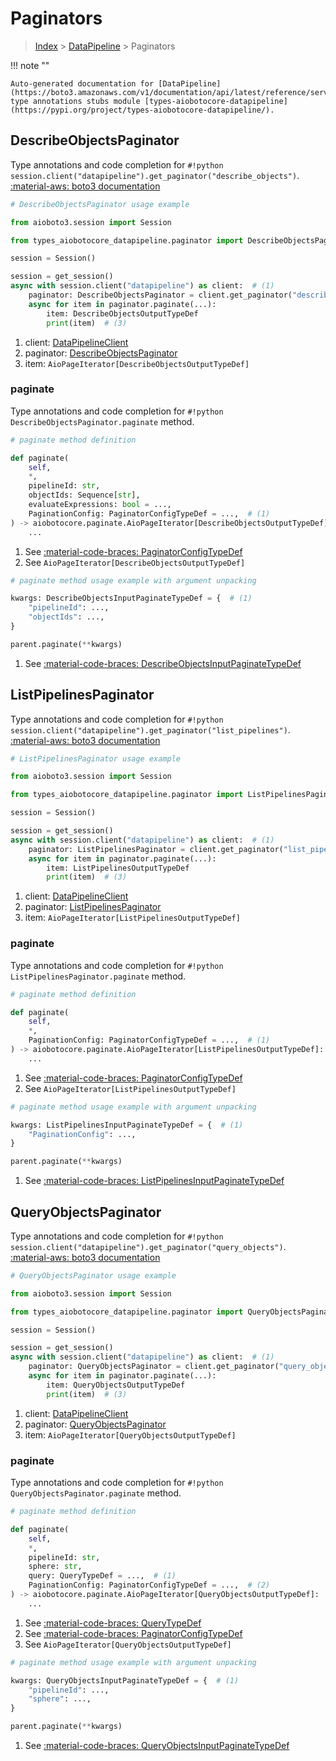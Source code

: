 # Paginators

> [Index](../README.md) > [DataPipeline](./README.md) > Paginators

!!! note ""

    Auto-generated documentation for [DataPipeline](https://boto3.amazonaws.com/v1/documentation/api/latest/reference/services/datapipeline.html#datapipeline)
    type annotations stubs module [types-aiobotocore-datapipeline](https://pypi.org/project/types-aiobotocore-datapipeline/).

## DescribeObjectsPaginator

Type annotations and code completion for `#!python session.client("datapipeline").get_paginator("describe_objects")`.
[:material-aws: boto3 documentation](https://boto3.amazonaws.com/v1/documentation/api/latest/reference/services/datapipeline/paginator/DescribeObjects.html#DataPipeline.Paginator.DescribeObjects)

```python
# DescribeObjectsPaginator usage example

from aioboto3.session import Session

from types_aiobotocore_datapipeline.paginator import DescribeObjectsPaginator

session = Session()

session = get_session()
async with session.client("datapipeline") as client:  # (1)
    paginator: DescribeObjectsPaginator = client.get_paginator("describe_objects")  # (2)
    async for item in paginator.paginate(...):
        item: DescribeObjectsOutputTypeDef
        print(item)  # (3)
```

1. client: [DataPipelineClient](./client.md)
2. paginator: [DescribeObjectsPaginator](./paginators.md#describeobjectspaginator)
3. item: `AioPageIterator[DescribeObjectsOutputTypeDef]`


### paginate

Type annotations and code completion for `#!python DescribeObjectsPaginator.paginate` method.

```python
# paginate method definition

def paginate(
    self,
    *,
    pipelineId: str,
    objectIds: Sequence[str],
    evaluateExpressions: bool = ...,
    PaginationConfig: PaginatorConfigTypeDef = ...,  # (1)
) -> aiobotocore.paginate.AioPageIterator[DescribeObjectsOutputTypeDef]:  # (2)
    ...
```

1. See [:material-code-braces: PaginatorConfigTypeDef](./type_defs.md#paginatorconfigtypedef)
2. See `AioPageIterator[DescribeObjectsOutputTypeDef]`


```python
# paginate method usage example with argument unpacking

kwargs: DescribeObjectsInputPaginateTypeDef = {  # (1)
    "pipelineId": ...,
    "objectIds": ...,
}

parent.paginate(**kwargs)
```

1. See [:material-code-braces: DescribeObjectsInputPaginateTypeDef](./type_defs.md#describeobjectsinputpaginatetypedef)
## ListPipelinesPaginator

Type annotations and code completion for `#!python session.client("datapipeline").get_paginator("list_pipelines")`.
[:material-aws: boto3 documentation](https://boto3.amazonaws.com/v1/documentation/api/latest/reference/services/datapipeline/paginator/ListPipelines.html#DataPipeline.Paginator.ListPipelines)

```python
# ListPipelinesPaginator usage example

from aioboto3.session import Session

from types_aiobotocore_datapipeline.paginator import ListPipelinesPaginator

session = Session()

session = get_session()
async with session.client("datapipeline") as client:  # (1)
    paginator: ListPipelinesPaginator = client.get_paginator("list_pipelines")  # (2)
    async for item in paginator.paginate(...):
        item: ListPipelinesOutputTypeDef
        print(item)  # (3)
```

1. client: [DataPipelineClient](./client.md)
2. paginator: [ListPipelinesPaginator](./paginators.md#listpipelinespaginator)
3. item: `AioPageIterator[ListPipelinesOutputTypeDef]`


### paginate

Type annotations and code completion for `#!python ListPipelinesPaginator.paginate` method.

```python
# paginate method definition

def paginate(
    self,
    *,
    PaginationConfig: PaginatorConfigTypeDef = ...,  # (1)
) -> aiobotocore.paginate.AioPageIterator[ListPipelinesOutputTypeDef]:  # (2)
    ...
```

1. See [:material-code-braces: PaginatorConfigTypeDef](./type_defs.md#paginatorconfigtypedef)
2. See `AioPageIterator[ListPipelinesOutputTypeDef]`


```python
# paginate method usage example with argument unpacking

kwargs: ListPipelinesInputPaginateTypeDef = {  # (1)
    "PaginationConfig": ...,
}

parent.paginate(**kwargs)
```

1. See [:material-code-braces: ListPipelinesInputPaginateTypeDef](./type_defs.md#listpipelinesinputpaginatetypedef)
## QueryObjectsPaginator

Type annotations and code completion for `#!python session.client("datapipeline").get_paginator("query_objects")`.
[:material-aws: boto3 documentation](https://boto3.amazonaws.com/v1/documentation/api/latest/reference/services/datapipeline/paginator/QueryObjects.html#DataPipeline.Paginator.QueryObjects)

```python
# QueryObjectsPaginator usage example

from aioboto3.session import Session

from types_aiobotocore_datapipeline.paginator import QueryObjectsPaginator

session = Session()

session = get_session()
async with session.client("datapipeline") as client:  # (1)
    paginator: QueryObjectsPaginator = client.get_paginator("query_objects")  # (2)
    async for item in paginator.paginate(...):
        item: QueryObjectsOutputTypeDef
        print(item)  # (3)
```

1. client: [DataPipelineClient](./client.md)
2. paginator: [QueryObjectsPaginator](./paginators.md#queryobjectspaginator)
3. item: `AioPageIterator[QueryObjectsOutputTypeDef]`


### paginate

Type annotations and code completion for `#!python QueryObjectsPaginator.paginate` method.

```python
# paginate method definition

def paginate(
    self,
    *,
    pipelineId: str,
    sphere: str,
    query: QueryTypeDef = ...,  # (1)
    PaginationConfig: PaginatorConfigTypeDef = ...,  # (2)
) -> aiobotocore.paginate.AioPageIterator[QueryObjectsOutputTypeDef]:  # (3)
    ...
```

1. See [:material-code-braces: QueryTypeDef](./type_defs.md#querytypedef)
2. See [:material-code-braces: PaginatorConfigTypeDef](./type_defs.md#paginatorconfigtypedef)
3. See `AioPageIterator[QueryObjectsOutputTypeDef]`


```python
# paginate method usage example with argument unpacking

kwargs: QueryObjectsInputPaginateTypeDef = {  # (1)
    "pipelineId": ...,
    "sphere": ...,
}

parent.paginate(**kwargs)
```

1. See [:material-code-braces: QueryObjectsInputPaginateTypeDef](./type_defs.md#queryobjectsinputpaginatetypedef)
